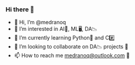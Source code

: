 ### Hi there 👋

- 👋 Hi, I’m @medranoq
- 👀 I’m interested in AI🤖, ML🖥️, DA📉
- 🌱 I’m currently learning Python🐍 and C#️⃣
- 💞️ I’m looking to collaborate on DA📉 projects 📁
- 📫 How to reach me medranoq@outlook.com 📧

<!---
medranoq/medranoq is a ✨ special ✨ repository because its `README.md` (this file) appears on your GitHub profile.
You can click the Preview link to take a look at your changes.
--->


